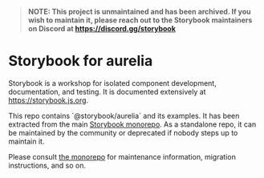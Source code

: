 > **NOTE: This project is unmaintained and has been archived. If you wish to maintain it, please reach out to the Storybook maintainers on Discord at https://discord.gg/storybook**

# Storybook for aurelia

Storybook is a workshop for isolated component development, documentation, and testing. It is documented extensively at https://storybook.js.org.

This repo contains \`@storybook/aurelia\` and its examples. It has been extracted from the main [Storybook monorepo](https://github.com/storybookjs/storybook).
As a standalone repo, it can be maintained by the community or deprecated if nobody steps up to maintain it.

Please consult [the monorepo](https://github.com/storybookjs/storybook) for maintenance information, migration instructions, and so on.

